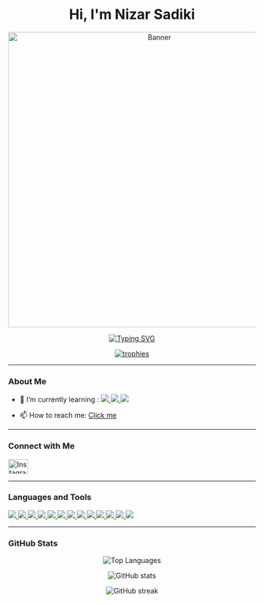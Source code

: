 <h1 align="center">Hi, I'm Nizar Sadiki</h1>


<p align="center">
  <img src="https://media2.giphy.com/media/v1.Y2lkPTc5MGI3NjExeTQ1YXM0eHg1bTA4Yjd3YW5xcWxjemN0czdvNnZnb2JoYmYza3Q3diZlcD12MV9pbnRlcm5hbF9naWZfYnlfaWQmY3Q9Zw/11KzOet1ElBDz2/giphy.gif" alt="Banner" width="600"/>
</p>

<p align="center">
  <a href="#" target="_blank">
    <img src="https://readme-typing-svg.demolab.com?font=Exo+2&size=25&pause=1000&color=28A745&background=FFFFFF00&center=true&vCenter=true&width=435&lines=Full+Stack+Developer;Software+Engineer" alt="Typing SVG" />
  </a>
</p>

<p align="center">
  <a href="https://github.com/ryo-ma/github-profile-trophy" target="_blank">
    <img src="https://github-profile-trophy.vercel.app/?username=nzrrs&theme=gruvbox&margin-w=10&margin-h=10" alt="trophies"/>
  </a>
</p>

---

###  About Me

- 🌱 I’m currently learning :  <a href="https://reactjs.org/" target="_blank">
    <img src="https://img.shields.io/badge/React-61DAFB?style=flat-square&logo=react&logoColor=black" />
  </a><a href="https://laravel.com/" target="_blank">
    <img src="https://img.shields.io/badge/Laravel-FF2D20?style=flat-square&logo=laravel&logoColor=white" />
  </a> <a href="https://www.typescriptlang.org/" target="_blank">
    <img src="https://img.shields.io/badge/TypeScript-3178C6?style=flat-square&logo=typescript&logoColor=white" />
  </a>

- 📫 How to reach me: <a href="mailto:god.nizaryt10@gmail.com" target="_blank">Click me</a>  

---

### Connect with Me

<p align="left">
  <a href="https://instagram.com/p66px_" target="_blank">
    <img src="https://raw.githubusercontent.com/rahuldkjain/github-profile-readme-generator/master/src/images/icons/Social/instagram.svg" alt="Instagram" height="30" width="40" />
  </a>
</p>

---

### Languages and Tools

<p align="left">

  <a href="https://developer.mozilla.org/en-US/docs/Web/HTML" target="_blank">
    <img src="https://img.shields.io/badge/HTML5-E34F26?style=flat-square&logo=html5&logoColor=white" />
  </a>

  <a href="https://developer.mozilla.org/en-US/docs/Web/CSS" target="_blank">
    <img src="https://img.shields.io/badge/CSS3-1572B6?style=flat-square&logo=css3&logoColor=white" />
  </a>

  <a href="https://developer.mozilla.org/en-US/docs/Web/JavaScript" target="_blank">
    <img src="https://img.shields.io/badge/JavaScript-F7DF1E?style=flat-square&logo=javascript&logoColor=black" />
  </a>

  <a href="https://reactjs.org/" target="_blank">
    <img src="https://img.shields.io/badge/React-61DAFB?style=flat-square&logo=react&logoColor=black" />
  </a>

  <a href="https://laravel.com/" target="_blank">
    <img src="https://img.shields.io/badge/Laravel-FF2D20?style=flat-square&logo=laravel&logoColor=white" />
  </a>

  <a href="https://www.typescriptlang.org/" target="_blank">
    <img src="https://img.shields.io/badge/TypeScript-3178C6?style=flat-square&logo=typescript&logoColor=white" />
  </a>

  <a href="https://www.php.net/" target="_blank">
    <img src="https://img.shields.io/badge/PHP-777BB4?style=flat-square&logo=php&logoColor=white" />
  </a>

  <a href="https://www.mysql.com/" target="_blank">
    <img src="https://img.shields.io/badge/MySQL-4479A1?style=flat-square&logo=mysql&logoColor=white" />
  </a>

  <a href="https://www.mongodb.com/" target="_blank">
    <img src="https://img.shields.io/badge/MongoDB-47A248?style=flat-square&logo=mongodb&logoColor=white" />
  </a>

  <a href="https://www.linux.org/" target="_blank">
    <img src="https://img.shields.io/badge/Linux-FCC624?style=flat-square&logo=linux&logoColor=black" />
  </a>

  <a href="https://git-scm.com/" target="_blank">
    <img src="https://img.shields.io/badge/Git-F05032?style=flat-square&logo=git&logoColor=white" />
  </a>

  <a href="https://www.figma.com/" target="_blank">
    <img src="https://img.shields.io/badge/Figma-F24E1E?style=flat-square&logo=figma&logoColor=white" />
  </a>

  <a href="https://getbootstrap.com/" target="_blank">
    <img src="https://img.shields.io/badge/Bootstrap-7952B3?style=flat-square&logo=bootstrap&logoColor=white" />
  </a>

</p>

---

### GitHub Stats

<p align="center">
  <img src="https://github-readme-stats.vercel.app/api/top-langs?username=nzrrs&show_icons=true&locale=en&layout=compact&theme=github_dark" alt="Top Languages" />
</p>

<p align="center">
  <img src="https://github-readme-stats.vercel.app/api?username=nzrrs&show_icons=true&locale=en&theme=github_dark" alt="GitHub stats" />
</p>

<p align="center">
  <img src="https://github-readme-streak-stats.herokuapp.com/?user=nzrrs&theme=github-dark-blue" alt="GitHub streak" />
</p>
